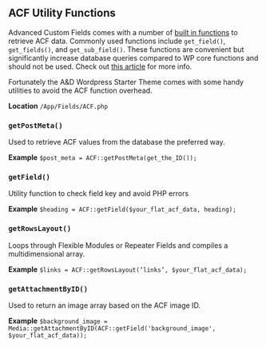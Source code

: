 ## ACF Utility Functions
Advanced Custom Fields comes with a number of [built in functions](https://www.advancedcustomfields.com/resources/)
to retrieve ACF data. Commonly used functions include `get_field()`, `get_fields()`, and `get_sub_field()`. These
functions are convenient but significantly increase database queries compared to WP core functions and should not
be used. Check out [this article](https://www.billerickson.net/advanced-custom-fields-frontend-dependency/) for
more info.

Fortunately the A&D Wordpress Starter Theme comes with some handy utilities to avoid the ACF function overhead.

**Location**
`/App/Fields/ACF.php`

### `getPostMeta()`
Used to retrieve ACF values from the database the preferred way.

**Example**
`$post_meta = ACF::getPostMeta(get_the_ID());`

### `getField()`
Utility function to check field key and avoid PHP errors

**Example**
`$heading = ACF::getField($your_flat_acf_data, heading);`

### `getRowsLayout()`
Loops through Flexible Modules or Repeater Fields and compiles a multidimensional array.

**Example**
`$links = ACF::getRowsLayout(‘links’, $your_flat_acf_data);`

### `getAttachmentByID()`
Used to return an image array based on the ACF image ID.

**Example**
`$background_image = Media::getAttachmentByID(ACF::getField('background_image', $your_flat_acf_data));`
